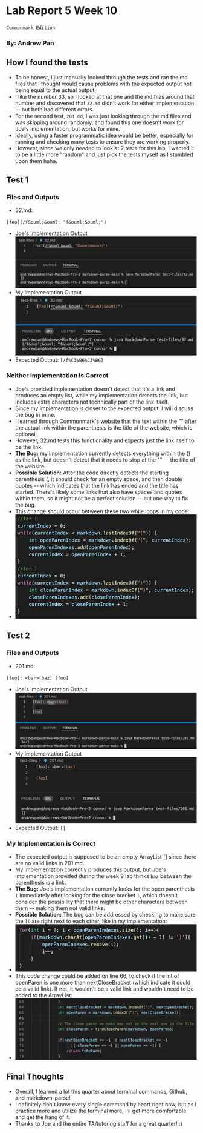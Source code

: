 # Lab Report 5 Week 10
`Commonmark Edition`
### By: Andrew Pan

## How I found the tests
- To be honest, I just manually looked through the tests and ran the md files that I thought would cause problems with the expected output not being equal to the actual output. 
- I like the number 33, so I looked at that one and the md files around that number and discovered that `32.md` didn't work for either implementation -- but both had different errors. 
- For the second test, `201.md`, I was just looking through the md files and was skipping around randomly, and found this one doesn't work for Joe's implementation, but works for mine. 
- Ideally, using a faster programmatic idea would be better, especially for running and checking many tests to ensure they are working properly.
- However, since we only needed to look at 2 tests for this lab, I wanted it to be a little more "random" and just pick the tests myself as I stumbled upon them haha.

## Test 1 
### Files and Outputs
- 32.md: 
```
[foo](/f&ouml;&ouml; "f&ouml;&ouml;")
```
- Joe's Implementation Output![Joe](32mdjoe.png)
- My Implementation Output![My](32mdmine.png)
- Expected Output: 
`[/f%C3%B6%C3%B6]`
### Neither Implementation is Correct
- Joe's provided implementation doesn't detect that it's a link and produces an empty list, while my implementation detects the link, but includes extra characters not technically part of the link itself. 
- Since my implementation is closer to the expected output, I will discuss the bug in mine. 
- I learned through Commonmark's [website](https://commonmark.org/help/tutorial/07-links.html) that the text within the "" after the actual link within the parenthesis is the title of the website, which is optional.
- However, 32.md tests this functionality and expects just the link itself to be the link. 
- __The Bug:__ my implementation currently detects everything within the () as the link, but doesn't detect that it needs to stop at the "" -- the title of the website. 
- __Possible Solution:__ After the code directly detects the starting parenthesis (, it should check for an empty space, and then double quotes -- which indicates that the link has ended and the title has started. There's likely some links that also have spaces and quotes within them, so it might not be a perfect solution -- but one way to fix the bug. 
- This change should occur between these two while loops in my code:
- ![Code](32mdsolution.png) 

## Test 2 
### Files and Outputs
- 201.md: 
```
[foo]: <bar>(baz) [foo]
```
- Joe's Implementation Output![Joe](201mdjoe.png)
- My Implementation Output![My](201mdmine.png)
- Expected Output: 
`[]`
### My Implementation is Correct
- The expected output is supposed to be an empty ArrayList [] since there are no valid links in 201.md. 
- My implementation correctly produces this output, but Joe's implementation provided during the week 9 lab thinks `baz` between the parenthesis is a link. 
- __The Bug:__ Joe's implementation currently looks for the open parenthesis `(` immediately after looking for the close bracket `]`, which doesn't consider the possibility that there might be other characters between them -- making them not valid links. 
- __Possible Solution:__ The bug can be addressed by checking to make sure the `](` are right next to each other, like in my implementation: 
- ![Code](201mdsolution.png)
- This code change could be added on line 66, to check if the int of openParen is one more than nextCloseBracket (which indicate it could be a valid link). If not, it wouldn't be a valid link and wouldn't need to be added to the ArrayList:
- ![Code](201mdbug.png) 

## Final Thoughts
- Overall, I learned a lot this quarter about terminal commands, Github, and markdown-parse!
- I definitely don't know every single command by heart right now, but as I practice more and utilize the terminal more, I'll get more comfortable and get the hang of it. 
- Thanks to Joe and the entire TA/tutoring staff for a great quarter! :) 